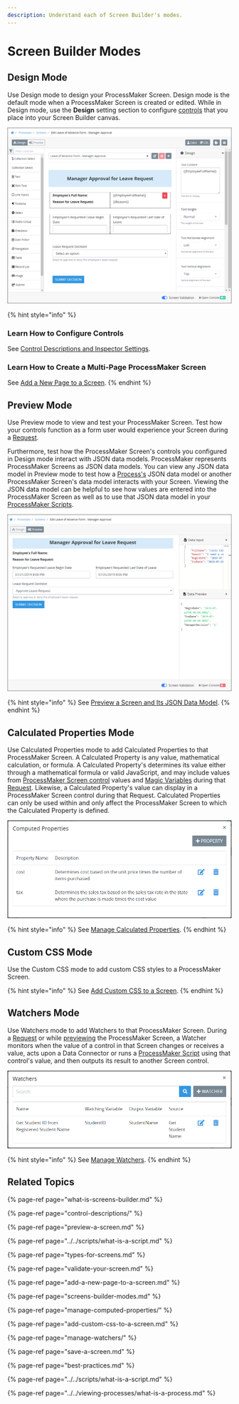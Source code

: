 ```yaml
---
description: Understand each of Screen Builder's modes.
---
```


# Screen Builder Modes

## Design Mode

Use Design mode to design your ProcessMaker Screen. Design mode is the default mode when a ProcessMaker Screen is created or edited. While in Design mode, use the **Design** setting section to configure [controls](control-descriptions/) that you place into your Screen Builder canvas.

![Screen Builder in Design mode](../../../.gitbook/assets/screens-editor-mode-processes.png)

{% hint style="info" %}
### Learn How to Configure Controls

See [Control Descriptions and Inspector Settings](control-descriptions/).

### Learn How to Create a Multi-Page ProcessMaker Screen

See [Add a New Page to a Screen](add-a-new-page-to-a-screen.md).
{% endhint %}

## Preview Mode

Use Preview mode to view and test your ProcessMaker Screen. Test how your controls function as a form user would experience your Screen during a [Request](../../../using-processmaker/requests/what-is-a-request.md).

Furthermore, test how the ProcessMaker Screen's controls you configured in Design mode interact with JSON data models. ProcessMaker represents ProcessMaker Screens as JSON data models. You can view any JSON data model in Preview mode to test how a [Process's](../../viewing-processes/what-is-a-process.md) JSON data model or another ProcessMaker Screen's data model interacts with your Screen. Viewing the JSON data model can be helpful to see how values are entered into the ProcessMaker Screen as well as to use that JSON data model in your [ProcessMaker Scripts](../../scripts/what-is-a-script.md).

![Screen Builder in Preview mode](../../../.gitbook/assets/preview-mode-screens-builder-processes.png)

{% hint style="info" %}
 See [Preview a Screen and Its JSON Data Model](preview-a-screen.md).
{% endhint %}

## Calculated Properties Mode

Use Calculated Properties mode to add Calculated Properties to that ProcessMaker Screen. A Calculated Property is any value, mathematical calculation, or formula. A Calculated Property's determines its value either through a mathematical formula or valid JavaScript, and may include values from [ProcessMaker Screen control](control-descriptions/) values and [Magic Variables](../../reference-global-variables-in-your-processmaker-assets.md) during that [Request](../../../using-processmaker/requests/what-is-a-request.md). Likewise, a Calculated Property's value can display in a ProcessMaker Screen control during that Request. Calculated Properties can only be used within and only affect the ProcessMaker Screen to which the Calculated Property is defined.

![Configure the Calculated Properties for a ProcessMaker Screen in Calculated Properties mode](../../../.gitbook/assets/computed-properties-populated-screens-builder-processes.png)

{% hint style="info" %}
See [Manage Calculated Properties](manage-computed-properties/).
{% endhint %}

## Custom CSS Mode

Use the Custom CSS mode to add custom CSS styles to a ProcessMaker Screen.

{% hint style="info" %}
See [Add Custom CSS to a Screen](add-custom-css-to-a-screen.md).
{% endhint %}

## Watchers Mode

Use Watchers mode to add Watchers to that ProcessMaker Screen. During a [Request](../../../using-processmaker/requests/what-is-a-request.md) or while [previewing](screens-builder-modes.md#preview-mode) the ProcessMaker Screen, a Watcher monitors when the value of a control in that Screen changes or receives a value, acts upon a Data Connector or runs a [ProcessMaker Script](../../scripts/what-is-a-script.md) using that control's value, and then outputs its result to another Screen control.

![ProcessMaker Script runs when student ID is entered, then returns student name, in Watchers mode](../../../.gitbook/assets/watchers-screen-screens-builder-processes.png)

{% hint style="info" %}
See [Manage Watchers](manage-watchers/).
{% endhint %}

## Related Topics

{% page-ref page="what-is-screens-builder.md" %}

{% page-ref page="control-descriptions/" %}

{% page-ref page="preview-a-screen.md" %}

{% page-ref page="../../scripts/what-is-a-script.md" %}

{% page-ref page="types-for-screens.md" %}

{% page-ref page="validate-your-screen.md" %}

{% page-ref page="add-a-new-page-to-a-screen.md" %}

{% page-ref page="screens-builder-modes.md" %}

{% page-ref page="manage-computed-properties/" %}

{% page-ref page="add-custom-css-to-a-screen.md" %}

{% page-ref page="manage-watchers/" %}

{% page-ref page="save-a-screen.md" %}

{% page-ref page="best-practices.md" %}

{% page-ref page="../../scripts/what-is-a-script.md" %}

{% page-ref page="../../viewing-processes/what-is-a-process.md" %}

